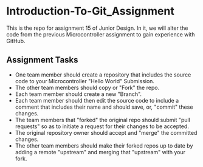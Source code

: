# Introduction-To-Git_Assignment

This is the repo for assignment 15 of Junior Design. In it, we will alter the code from the previous Microcontroller assignment to gain experience with GitHub.

## Assignment Tasks
- One team member should create a repository that includes the source code to your Microcontroller "Hello World" Submission.
- The other team members should copy or "Fork" the repo.
- Each team member should create a new "Branch".
- Each team member should then edit the source code to include a comment that includes their name and should save, or, "commit" these changes.
- The team members that "forked" the original repo should submit "pull requests" so as to initiate a request for their changes to be accepted.
- The original repository owner should accept and "merge" the committed changes.
- The other team members should make their forked repos up to date by adding a remote "upstream" and merging that "upstream" with your fork.
